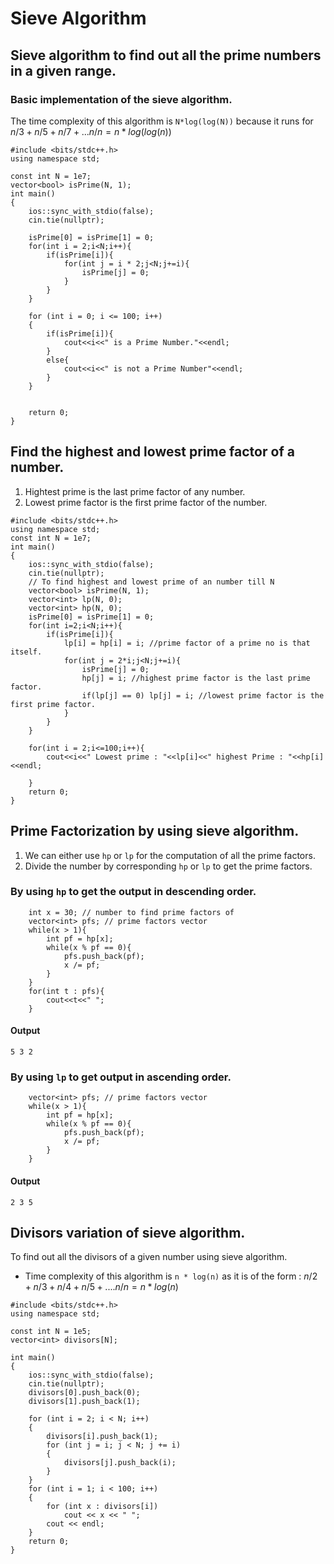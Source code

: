 # Sieve Algorithm
## Sieve algorithm to find out all the prime numbers in a given range.

### Basic implementation of the sieve algorithm.
The time complexity of this algorithm is `N*log(log(N))` because it runs for 
$n/3 + n/ 5 + n/7 + ... n/n = n * log(log(n))$
```
#include <bits/stdc++.h>
using namespace std;

const int N = 1e7;
vector<bool> isPrime(N, 1);
int main()
{
    ios::sync_with_stdio(false);
    cin.tie(nullptr);

    isPrime[0] = isPrime[1] = 0;
    for(int i = 2;i<N;i++){
        if(isPrime[i]){
            for(int j = i * 2;j<N;j+=i){
                isPrime[j] = 0;
            }
        }
    }
    
    for (int i = 0; i <= 100; i++)
    {
        if(isPrime[i]){
            cout<<i<<" is a Prime Number."<<endl;
        }
        else{
            cout<<i<<" is not a Prime Number"<<endl;
        }
    }
    
    
    return 0;
}
```
## Find the highest and lowest prime factor of a number.
1. Hightest prime is the last prime factor of any number.
2. Lowest prime factor is the first prime factor of the number.
```
#include <bits/stdc++.h>
using namespace std;
const int N = 1e7;
int main()
{
    ios::sync_with_stdio(false);
    cin.tie(nullptr);
    // To find highest and lowest prime of an number till N
    vector<bool> isPrime(N, 1);
    vector<int> lp(N, 0);
    vector<int> hp(N, 0);
    isPrime[0] = isPrime[1] = 0;
    for(int i=2;i<N;i++){
        if(isPrime[i]){
            lp[i] = hp[i] = i; //prime factor of a prime no is that itself.
            for(int j = 2*i;j<N;j+=i){
                isPrime[j] = 0;
                hp[j] = i; //highest prime factor is the last prime factor.
                if(lp[j] == 0) lp[j] = i; //lowest prime factor is the first prime factor.
            }
        }
    }

    for(int i = 2;i<=100;i++){
        cout<<i<<" Lowest prime : "<<lp[i]<<" highest Prime : "<<hp[i]<<endl;

    }
    return 0;
}
```
## Prime Factorization by using sieve algorithm.
1. We can either use `hp` or `lp` for the computation of all the prime factors.
2. Divide the number by corresponding `hp` or `lp` to get the prime factors.
### By using `hp` to get the output in descending order.
```
    int x = 30; // number to find prime factors of
    vector<int> pfs; // prime factors vector
    while(x > 1){
        int pf = hp[x];
        while(x % pf == 0){
            pfs.push_back(pf);
            x /= pf;
        }
    }
    for(int t : pfs){
        cout<<t<<" ";
    }
```
#### Output
```
5 3 2
```
### By using `lp` to get output in ascending order.
```
    vector<int> pfs; // prime factors vector
    while(x > 1){
        int pf = hp[x];
        while(x % pf == 0){
            pfs.push_back(pf);
            x /= pf;
        }
    }
```
#### Output
```
2 3 5
```

## Divisors variation of sieve algorithm.
To find out all the divisors of a given number using sieve algorithm.
- Time complexity of this algorithm is `n * log(n)` as it is of the form : $n/2 + n/3 + n/4 + n/5 + .... n/n = n * log(n)$
```
#include <bits/stdc++.h>
using namespace std;

const int N = 1e5;
vector<int> divisors[N];

int main()
{
    ios::sync_with_stdio(false);
    cin.tie(nullptr);
    divisors[0].push_back(0);
    divisors[1].push_back(1);

    for (int i = 2; i < N; i++)
    {
        divisors[i].push_back(1);
        for (int j = i; j < N; j += i)
        {
            divisors[j].push_back(i);
        }
    }
    for (int i = 1; i < 100; i++)
    {
        for (int x : divisors[i])
            cout << x << " ";
        cout << endl;
    }
    return 0;
}
```
